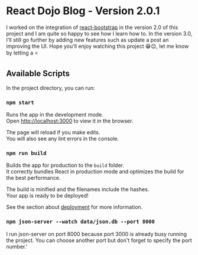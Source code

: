 # React Dojo Blog - Version 2.0.1

I worked on the integration of [react-bootstrap](https://react-bootstrap.github.io/) in the version 2.0 of this project and I am quite so happy to see how I learn how to. In the version 3.0, I'll still go further by adding new features such as update a post an improving the UI. Hope you'll enjoy watching this project 😁😉, let me know by letting a ⭐

## Available Scripts

In the project directory, you can run:

### `npm start`

Runs the app in the development mode.\
Open [http://localhost:3000](http://localhost:3000) to view it in the browser.

The page will reload if you make edits.\
You will also see any lint errors in the console.

### `npm run build`

Builds the app for production to the `build` folder.\
It correctly bundles React in production mode and optimizes the build for the best performance.

The build is minified and the filenames include the hashes.\
Your app is ready to be deployed!

See the section about [deployment](https://facebook.github.io/create-react-app/docs/deployment) for more information.

### `npm json-server --watch data/json.db --port 8000`

I run json-server on port 8000 because port 3000 is already busy running the project. You can choose another port but don't forget to specify the port number.'

